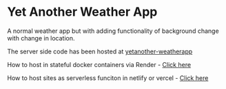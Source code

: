 # Yet Another Weather App
 A normal weather app but with adding functionality of background change with change in location.

The server side code has been hosted at [yetanother-weatherapp]()

How to host in stateful docker containers via Render - [Click here](https://www.youtube.com/watch?v=yln_CffenYw)

How to host sites as serverless funciton in netlify or vercel - [Click here]()